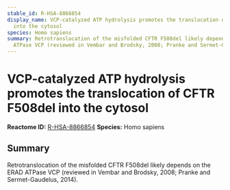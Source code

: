 ```yaml
---
stable_id: R-HSA-8866854
display_name: VCP-catalyzed ATP hydrolysis promotes the translocation of CFTR F508del
  into the cytosol
species: Homo sapiens
summary: Retrotranslocation of the misfolded CFTR F508del likely depends on the ERAD
  ATPase VCP (reviewed in Vembar and Brodsky, 2008; Pranke and Sermet-Gaudelus, 2014).
---
```


# VCP-catalyzed ATP hydrolysis promotes the translocation of CFTR F508del into the cytosol
**Reactome ID:** [R-HSA-8866854](https://reactome.org/content/detail/R-HSA-8866854)
**Species:** Homo sapiens

## Summary

Retrotranslocation of the misfolded CFTR F508del likely depends on the ERAD ATPase VCP (reviewed in Vembar and Brodsky, 2008; Pranke and Sermet-Gaudelus, 2014).
